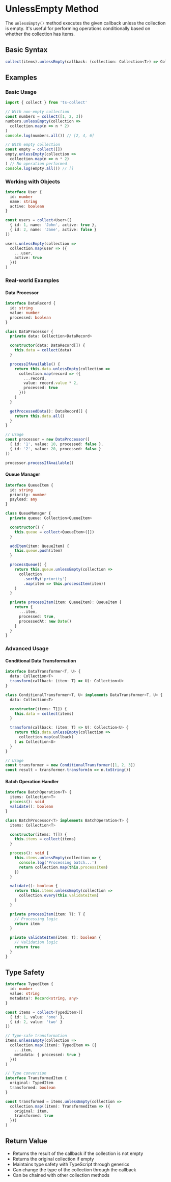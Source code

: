 # UnlessEmpty Method

The `unlessEmpty()` method executes the given callback unless the collection is empty. It's useful for performing operations conditionally based on whether the collection has items.

## Basic Syntax

```typescript
collect(items).unlessEmpty(callback: (collection: Collection<T>) => Collection<U>)
```

## Examples

### Basic Usage

```typescript
import { collect } from 'ts-collect'

// With non-empty collection
const numbers = collect([1, 2, 3])
numbers.unlessEmpty(collection =>
  collection.map(n => n * 2)
)
console.log(numbers.all()) // [2, 4, 6]

// With empty collection
const empty = collect([])
empty.unlessEmpty(collection =>
  collection.map(n => n * 2)
) // No operation performed
console.log(empty.all()) // []
```

### Working with Objects

```typescript
interface User {
  id: number
  name: string
  active: boolean
}

const users = collect<User>([
  { id: 1, name: 'John', active: true },
  { id: 2, name: 'Jane', active: false }
])

users.unlessEmpty(collection =>
  collection.map(user => ({
    ...user,
    active: true
  }))
)
```

### Real-world Examples

#### Data Processor

```typescript
interface DataRecord {
  id: string
  value: number
  processed: boolean
}

class DataProcessor {
  private data: Collection<DataRecord>

  constructor(data: DataRecord[]) {
    this.data = collect(data)
  }

  processIfAvailable() {
    return this.data.unlessEmpty(collection =>
      collection.map(record => ({
        ...record,
        value: record.value * 2,
        processed: true
      }))
    )
  }

  getProcessedData(): DataRecord[] {
    return this.data.all()
  }
}

// Usage
const processor = new DataProcessor([
  { id: '1', value: 10, processed: false },
  { id: '2', value: 20, processed: false }
])

processor.processIfAvailable()
```

#### Queue Manager

```typescript
interface QueueItem {
  id: string
  priority: number
  payload: any
}

class QueueManager {
  private queue: Collection<QueueItem>

  constructor() {
    this.queue = collect<QueueItem>([])
  }

  addItem(item: QueueItem) {
    this.queue.push(item)
  }

  processQueue() {
    return this.queue.unlessEmpty(collection =>
      collection
        .sortBy('priority')
        .map(item => this.processItem(item))
    )
  }

  private processItem(item: QueueItem): QueueItem {
    return {
      ...item,
      processed: true,
      processedAt: new Date()
    }
  }
}
```

### Advanced Usage

#### Conditional Data Transformation

```typescript
interface DataTransformer<T, U> {
  data: Collection<T>
  transform(callback: (item: T) => U): Collection<U>
}

class ConditionalTransformer<T, U> implements DataTransformer<T, U> {
  data: Collection<T>

  constructor(items: T[]) {
    this.data = collect(items)
  }

  transform(callback: (item: T) => U): Collection<U> {
    return this.data.unlessEmpty(collection =>
      collection.map(callback)
    ) as Collection<U>
  }
}

// Usage
const transformer = new ConditionalTransformer([1, 2, 3])
const result = transformer.transform(n => n.toString())
```

#### Batch Operation Handler

```typescript
interface BatchOperation<T> {
  items: Collection<T>
  process(): void
  validate(): boolean
}

class BatchProcessor<T> implements BatchOperation<T> {
  items: Collection<T>

  constructor(items: T[]) {
    this.items = collect(items)
  }

  process(): void {
    this.items.unlessEmpty(collection => {
      console.log('Processing batch...')
      return collection.map(this.processItem)
    })
  }

  validate(): boolean {
    return this.items.unlessEmpty(collection =>
      collection.every(this.validateItem)
    )
  }

  private processItem(item: T): T {
    // Processing logic
    return item
  }

  private validateItem(item: T): boolean {
    // Validation logic
    return true
  }
}
```

## Type Safety

```typescript
interface TypedItem {
  id: number
  value: string
  metadata?: Record<string, any>
}

const items = collect<TypedItem>([
  { id: 1, value: 'one' },
  { id: 2, value: 'two' }
])

// Type-safe transformation
items.unlessEmpty(collection =>
  collection.map((item): TypedItem => ({
    ...item,
    metadata: { processed: true }
  }))
)

// Type conversion
interface TransformedItem {
  original: TypedItem
  transformed: boolean
}

const transformed = items.unlessEmpty(collection =>
  collection.map((item): TransformedItem => ({
    original: item,
    transformed: true
  }))
)
```

## Return Value

- Returns the result of the callback if the collection is not empty
- Returns the original collection if empty
- Maintains type safety with TypeScript through generics
- Can change the type of the collection through the callback
- Can be chained with other collection methods
